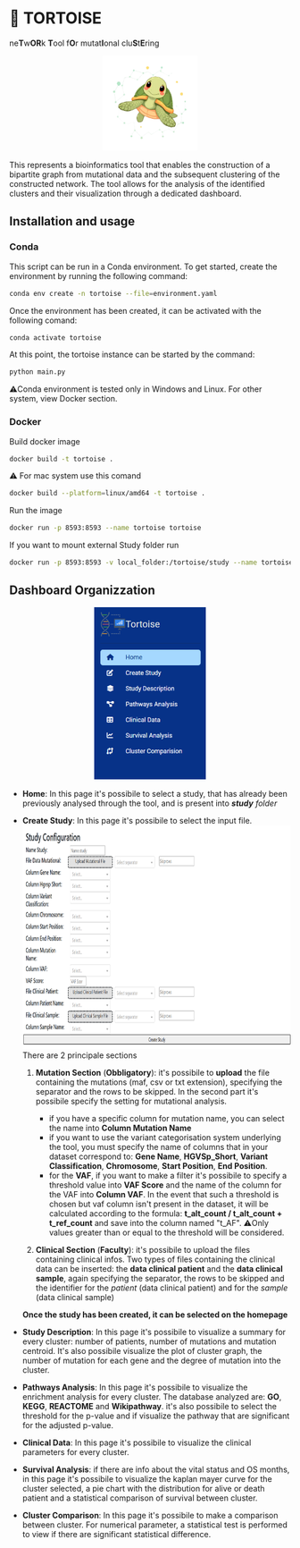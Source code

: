 # 🧬 **TORTOISE**
ne**T**w**OR**k **T**ool f**O**r mutat**I**onal clu**S**t**E**ring

<p align="center">
  <img src="assets/tortoise.png" height=170>
</p>


This represents a bioinformatics tool that enables the construction of a bipartite graph from mutational data and the subsequent clustering of the constructed network. 
The tool allows for the analysis of the identified clusters and their visualization through a dedicated dashboard.

## Installation and usage

### Conda

This script can be run in a Conda environment. To get started, create the environment by running the following command:

```bash
conda env create -n tortoise --file=environment.yaml
```

Once the environment has been created, it can be activated with the following comand:

```bash
conda activate tortoise
```

At this point, the tortoise instance can be started by the command:

```bash
python main.py
```

⚠️Conda environment is tested only in Windows and Linux. For other system, view Docker section.
### Docker

Build docker image

```bash
docker build -t tortoise .
```
⚠️ For mac system use this comand
```bash
docker build --platform=linux/amd64 -t tortoise .
```

Run the image

```bash
docker run -p 8593:8593 --name tortoise tortoise
```

If you want to mount external Study folder run

```bash
docker run -p 8593:8593 -v local_folder:/tortoise/study --name tortoise tortoise
```

## Dashboard Organizzation
<div align="center">
<img src="./images/Pages_dashboard.png" alt = "Pages Dashboard" width=200>
</div>

* **Home**: In this page it's possibile to select a study, that has already been previously analysed through the tool, and is present into ***study** folder*
* **Create Study**: In this page it's possibile to select the input file. <br>
<img src="./images/Created_Study.png" alt = "Pages Dashboard" width=800 height=400> <br>
There are 2 principale sections
    1. **Mutation Section** (**Obbligatory**): it's possibile to **upload** the file containing the mutations (maf, csv or txt extension), specifying the separator and the rows to be skipped. In the second part it's possibile specify the setting for mutational analysis.
        - if you have a specific column for mutation name, you can select the name into **Column Mutation Name**
        - if you want to use the variant categorisation system underlying the tool, you must specify the name of columns  that in your dataset correspond to: **Gene Name**, **HGVSp_Short**, **Variant Classification**, **Chromosome**, **Start Position**, **End Position**.
        - for the **VAF**, if you want to make a filter it's possibile to specify a threshold value into **VAF Score** and the name of the column for the VAF into **Column VAF**. In the event that such a threshold is chosen but vaf column isn't present in the dataset, it will be calculated according to the formula: **t_alt_count / t_alt_count + t_ref_count** and save into the column named "t_AF".
        ⚠️Only values greater than or equal to the threshold will be considered.

    2. **Clinical Section** (**Faculty**): it's possibile to upload the files containing clinical infos. Two types of files containing the clinical data can be inserted: the **data clinical patient** and the **data clinical sample**, again specifying the separator, the rows to be skipped and the identifier for the *patient* (data clinical  patient) and for the *sample* (data clinical sample)

    **Once the study has been created, it can be selected on the homepage**


* **Study Description**: In this page it's possibile to visualize a summary for every cluster: number of patients, number of mutations and mutation centroid. It's also possibile visualize the plot of cluster graph, the number of mutation for each gene and the degree of mutation into the cluster.

* **Pathways Analysis**: In this page it's possibile to visualize the enrichment analysis for every cluster. The database analyzed are: **GO**, **KEGG**, **REACTOME** and **Wikipathway**. it's also possibile to select the threshold for the p-value and if visualize the pathway that are significant for the adjusted p-value.

* **Clinical Data**: In this page it's possibile to visualize the clinical parameters for every cluster.

* **Survival Analysis**: if there are info about the vital status and OS months, in this page it's possibile to visualize the kaplan mayer curve for the cluster selected, a pie chart with the distribution for alive or death patient and a statistical comparison of survival between cluster.

* **Cluster Comparison**: In this page it's possibile to make a comparison between cluster. For numerical parameter, a statistical test is performed to view if there are significant statistical difference.
